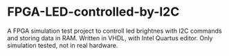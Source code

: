 # FPGA-LED-controlled-by-I2C
 A FPGA simulation test project to controll led brightnes with I2C commands and storing data in RAM.
 Written in VHDL, with Intel Quartus editor. Only simulation tested, not in real hardware.
